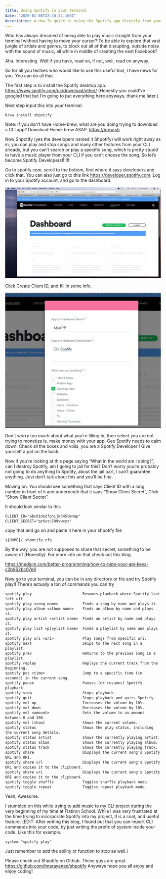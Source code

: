 ```yaml
---
title: Using Spotify in your terminal
date: "2020-01-06T22:40:32.169Z"
description: A How-To guide to using the Spotify app directly from your computer terminal
---
```


Who has always dreamed of being able to play music straight from your terminal without having to move your cursor? To be able to explore that vast jungle of artists and genres, to block out all of that disrupting, outside noise with the sound of music, all while in middle of creating the next Facebook?

Aha. Interesting. Well if you have, read on, if not, well, read on anyway.

So for all you techies who would like to use this useful tool, I have news for you. You can do all that.

<!-- Pure Shock gif -->

The first step is to install the Spotify desktop app. https://www.spotify.com/us/download/other/ (Honestly you could’ve googled that but I’m going to put everything here anyways, thank me later.)

Next step input this into your terminal.

```
brew install shpotify
```

Note: If you don’t have Home-brew, what are you doing trying to download a CLI app? Download Home-brew ASAP. https://brew.sh

Now Shpotify (yes the developers named it Shpotify) will work right away as in, you can play and stop songs and many other features from your CLI already, but you can’t search or play a specific song, which is pretty stupid to have a music player from your CLI if you can’t choose the song. So let’s become Spotify Developers!!!!!!!

<!-- Awesomeness Pic of Bautista -->

Go to spotify.com, scroll to the bottom, find where it says developers and click that. You can also just go to this link https://developer.spotify.com. Log in to your Spotify account, and go to the dashboard.

![A picture of the dashboard](./spotifypic1.png) 

Click Create Client ID, and fill in some info.

![Another picture of the dashboard](./spotifypic2.png) 

Don’t worry too much about what you’re filling in, then select you are not trying to monetize ie. make money with your app, Gee Spotify needs to calm down. Check all the boxes and voila, you are a Spotify Developer!! 
Give yourself a pat on the back.

Now if you’re looking at this page saying “What in the world am I doing?”, can I destroy Spotify, am I going to jail for this? Don’t worry you’re probably not going to do anything to Spotify, about the jail part, I can’t guarantee anything. Just don’t talk about this and you’ll be fine.

Moving on. You should see something that says Client ID with a long number in front of it and underneath that it says “Show Client Secret”, Click “Show Client Secret”.

It should look similar to this

```
CLIENT_ID="abc01de2fghijk345lmnop"
CLIENT_SECRET="qr6stu789vwxyz"
```

copy that and go on and paste it here in your shpotify file

```
${HOME}/.shpotify.cfg
```

By the way, you are not supposed to share that secret, something to be aware of (Honestly). For more info on that check out this blog.

https://medium.com/better-programming/how-to-hide-your-api-keys-c2b952bc07e6

Now go to your terminal, you can be in any directory or file and try Spotify play!! There’s actually a ton of commands you can try

```
spotify play                       Resumes playback where Spotify last left off.
spotify play <song name>           Finds a song by name and plays it.
spotify play album <album name>    Finds an album by name and plays it.
spotify play artist <artist name>  Finds an artist by name and plays it.
spotify play list <playlist name>  Finds a playlist by name and plays it.
spotify play uri <uri>             Play songs from specific uri.
spotify next                       Skips to the next song in a playlist.
spotify prev                       Returns to the previous song in a playlist.
spotify replay                     Replays the current track from the beginning.
spotify pos <time>                 Jump to a specific time (in seconds) in the current song.
spotify pause                      Pauses (or resumes) Spotify playback.
spotify stop                       Stops playback.
spotify quit                       Stops playback and quits Spotify.
spotify vol up                     Increases the volume by 10%.
spotify vol down                   Decreases the volume by 10%.
spotify vol <amount>               Sets the volume to an amount between 0 and 100.
spotify vol [show]                 Shows the current volume.
spotify status                     Shows the play status, including the current song details.
spotify status artist              Shows the currently playing artist.
spotify status album               Shows the currently playing album.
spotify status track               Shows the currently playing track.
spotify share                      Displays the current song's Spotify URL and URI.
spotify share url                  Displays the current song's Spotify URL and copies it to the clipboard.
spotify share uri                  Displays the current song's Spotify URI and copies it to the clipboard.
spotify toggle shuffle             Toggles shuffle playback mode.
spotify toggle repeat              Toggles repeat playback mode.
```

Yeah, Awesome.

I stumbled on this while trying to add music to my CLI project during the very beginning of my time at Flatiron School. While I was very frustrated at the time trying to incorporate Spotify into my project, It is a cool, and useful feature. (EDIT: After writing this blog, I found out that you can import CLI commands into your code, by just writing the prefix of system inside your code. Like this for example.
```
system "spotify play"
```

Just remember to add the ability or function to stop as well.)

Please check out Shpotify on Github. These guys are great. https://github.com/hnarayanan/shpotify
Anyways hope you all enjoy and enjoy coding!

